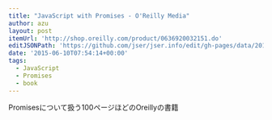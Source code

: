 ```yaml
---
title: "JavaScript with Promises - O'Reilly Media"
author: azu
layout: post
itemUrl: 'http://shop.oreilly.com/product/0636920032151.do'
editJSONPath: 'https://github.com/jser/jser.info/edit/gh-pages/data/2015/06/index.json'
date: '2015-06-10T07:54:14+00:00'
tags:
  - JavaScript
  - Promises
  - book
---
```

Promisesについて扱う100ページほどのOreillyの書籍

